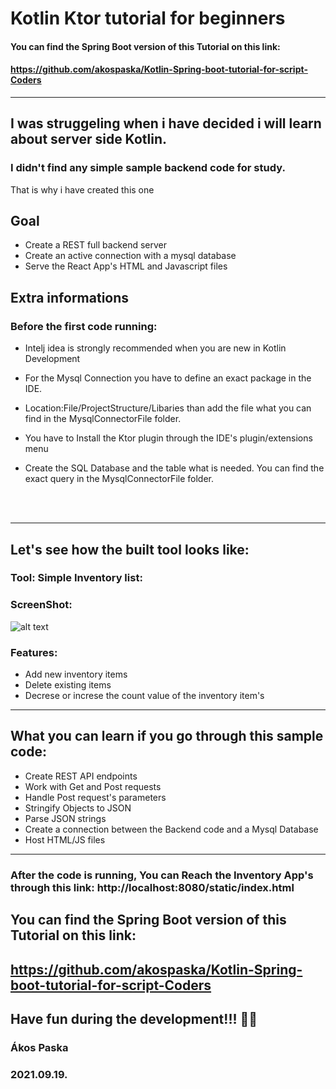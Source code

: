 # Kotlin Ktor tutorial for beginners

#### You can find the Spring Boot version of this Tutorial on this link:

#### https://github.com/akospaska/Kotlin-Spring-boot-tutorial-for-script-Coders

---

## I was struggeling when i have decided i will learn about server side Kotlin.

### I didn't find any simple sample backend code for study.

That is why i have created this one

## Goal

- Create a REST full backend server
- Create an active connection with a mysql database
- Serve the React App's HTML and Javascript files

## Extra informations

### Before the first code running:

- Intelj idea is strongly recommended when you are new in Kotlin Development
- For the Mysql Connection you have to define an exact package in the IDE.
- Location:File/ProjectStructure/Libaries than add the file what you can find in the MysqlConnectorFile folder.
- You have to Install the Ktor plugin through the IDE's plugin/extensions menu
- Create the SQL Database and the table what is needed. You can find the exact query in the MysqlConnectorFile folder.

  <br>
  <br>

---

## Let's see how the built tool looks like:

### Tool: Simple Inventory list:

### ScreenShot:

![alt text](https://myfirstwebapp-siwvh.run-eu-central1.goorm.io/apirequests/inventoryphoto)

### Features:

- Add new inventory items
- Delete existing items
- Decrese or increse the count value of the inventory item's

---

## What you can learn if you go through this sample code:

- Create REST API endpoints
- Work with Get and Post requests
- Handle Post request's parameters
- Stringify Objects to JSON
- Parse JSON strings
- Create a connection between the Backend code and a Mysql Database
- Host HTML/JS files

---

### After the code is running, You can Reach the Inventory App's through this link: http://localhost:8080/static/index.html

## You can find the Spring Boot version of this Tutorial on this link:

## https://github.com/akospaska/Kotlin-Spring-boot-tutorial-for-script-Coders

## Have fun during the development!!! 🎉🎉

### Ákos Paska

### 2021.09.19.
